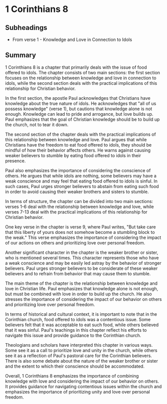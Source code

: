 # 1 Corinthians 8

## Subheadings

* From verse 1 - Knowledge and Love in Connection to Idols

## Summary

1 Corinthians 8 is a chapter that primarily deals with the issue of food offered to idols. The chapter consists of two main sections: the first section focuses on the relationship between knowledge and love in connection to idols, while the second section deals with the practical implications of this relationship for Christian behavior.

In the first section, the apostle Paul acknowledges that Christians have knowledge about the true nature of idols. He acknowledges that "all of us possess knowledge" (verse 1), but cautions that knowledge alone is not enough. Knowledge can lead to pride and arrogance, but love builds up. Paul emphasizes that the goal of Christian knowledge should be to build up the church, not to tear it down.

The second section of the chapter deals with the practical implications of this relationship between knowledge and love. Paul argues that while Christians have the freedom to eat food offered to idols, they should be mindful of how their behavior affects others. He warns against causing weaker believers to stumble by eating food offered to idols in their presence.

Paul also emphasizes the importance of considering the conscience of others. He argues that while idols are nothing, some believers may have a weak conscience and may feel that eating food offered to idols is sinful. In such cases, Paul urges stronger believers to abstain from eating such food in order to avoid causing their weaker brothers and sisters to stumble.

In terms of structure, the chapter can be divided into two main sections: verses 1-6 deal with the relationship between knowledge and love, while verses 7-13 deal with the practical implications of this relationship for Christian behavior.

One key verse in the chapter is verse 9, where Paul writes, "But take care that this liberty of yours does not somehow become a stumbling block to the weak." This verse emphasizes the importance of considering the impact of our actions on others and prioritizing love over personal freedom.

Another significant character in the chapter is the weaker brother or sister, who is mentioned several times. This character represents those who have a weak conscience and may be easily led astray by the behavior of stronger believers. Paul urges stronger believers to be considerate of these weaker believers and to refrain from behavior that may cause them to stumble.

The main theme of the chapter is the relationship between knowledge and love in Christian life. Paul emphasizes that knowledge alone is not enough, but must be combined with love in order to build up the church. He also stresses the importance of considering the impact of our behavior on others and prioritizing love over personal freedom.

In terms of historical and cultural context, it is important to note that in the Corinthian church, food offered to idols was a contentious issue. Some believers felt that it was acceptable to eat such food, while others believed that it was sinful. Paul's teachings in this chapter reflect his efforts to navigate this issue and provide guidance to the Corinthian church.

Theologians and scholars have interpreted this chapter in various ways. Some see it as a call to prioritize love and unity in the church, while others see it as a reflection of Paul's pastoral care for the Corinthian believers. There is also some debate about the nature of the weaker brother or sister and the extent to which their conscience should be accommodated.

Overall, 1 Corinthians 8 emphasizes the importance of combining knowledge with love and considering the impact of our behavior on others. It provides guidance for navigating contentious issues within the church and emphasizes the importance of prioritizing unity and love over personal freedom.